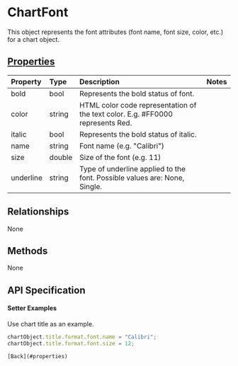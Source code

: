 # ChartFont

This object represents the font attributes (font name, font size, color, etc.) for a chart object.

## [Properties](#setter-examples)
| Property       | Type    |Description|Notes |
|:---------------|:--------|:----------|:-----|
|bold|bool|Represents the bold status of font.||
|color|string|HTML color code representation of the text color. E.g. #FF0000 represents Red.||
|italic|bool|Represents the bold status of italic.||
|name|string|Font name (e.g. "Calibri")||
|size|double|Size of the font (e.g. 11)||
|underline|string|Type of underline applied to the font. Possible values are: None, Single.||

## Relationships
None

## Methods
None


## API Specification

#### Setter Examples

Use chart title as an example.

```js
chartObject.title.format.font.name = "Calibri";
chartObject.title.format.font.size = 12;

[Back](#properties)
